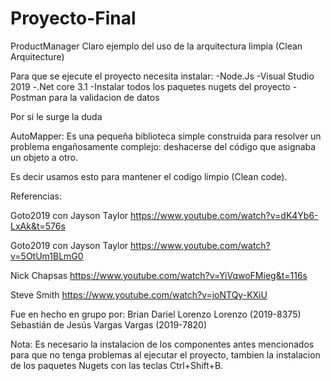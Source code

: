 # Proyecto-Final
ProductManager 
Claro ejemplo del uso de la arquitectura limpia (Clean Arquitecture)

Para que se ejecute el proyecto necesita instalar:
-Node.Js
-Visual Studio 2019 
-.Net core 3.1
-Instalar todos los paquetes nugets del proyecto
-Postman para la validacion de datos

Por si le surge la duda

AutoMapper:
Es una pequeña biblioteca simple construida para
resolver un problema engañosamente complejo:
deshacerse del código que asignaba un objeto a
otro.

Es decir usamos esto para mantener el codigo limpio (Clean code).

Referencias:

Goto2019 con Jayson Taylor
https://www.youtube.com/watch?v=dK4Yb6-LxAk&t=576s

Goto2019 con Jayson Taylor
https://www.youtube.com/watch?v=5OtUm1BLmG0

Nick Chapsas
https://www.youtube.com/watch?v=YiVqwoFMieg&t=116s

Steve Smith
https://www.youtube.com/watch?v=joNTQy-KXiU


Fue en hecho en grupo por:
Brian Dariel Lorenzo Lorenzo (2019-8375)
Sebastián de Jesús Vargas Vargas (2019-7820)

Nota:
Es necesario la instalacion de los componentes antes mencionados 
para que no tenga problemas al ejecutar el proyecto, tambien la 
instalacion de los paquetes Nugets con las teclas Ctrl+Shift+B.
